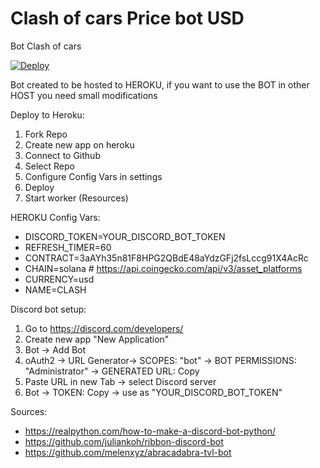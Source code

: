 # Clash of cars Price bot USD
Bot Clash of cars


[![Deploy](https://www.herokucdn.com/deploy/button.svg)](https://heroku.com/deploy?template=https://github.com/cleot/CoinGecko-Discord-Bot)

Bot created to be hosted to HEROKU, if you want to use the BOT in other HOST you need small modifications

Deploy to Heroku:

1. Fork Repo
2. Create new app on heroku
3. Connect to Github
4. Select Repo
5. Configure Config Vars in settings
6. Deploy
7. Start worker (Resources)


HEROKU Config Vars:

- DISCORD_TOKEN=YOUR_DISCORD_BOT_TOKEN
- REFRESH_TIMER=60
- CONTRACT=3aAYh35n81F8HPG2QBdE48aYdzGFj2fsLccg91X4AcRc
- CHAIN=solana # https://api.coingecko.com/api/v3/asset_platforms
- CURRENCY=usd
- NAME=CLASH

Discord bot setup:
1. Go to https://discord.com/developers/
2. Create new app "New Application"
3. Bot -> Add Bot
4. oAuth2 -> URL Generator-> SCOPES: "bot" -> BOT PERMISSIONS: "Administrator" -> GENERATED URL: Copy
5. Paste URL in new Tab -> select Discord server
6. Bot -> TOKEN: Copy -> use as "YOUR_DISCORD_BOT_TOKEN"
 





Sources:
- https://realpython.com/how-to-make-a-discord-bot-python/
- https://github.com/juliankoh/ribbon-discord-bot
- https://github.com/melenxyz/abracadabra-tvl-bot
